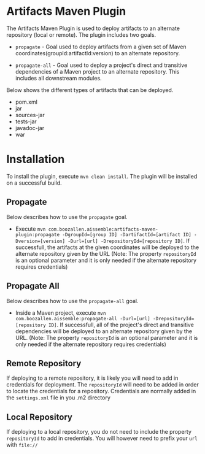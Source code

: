 # Artifacts Maven Plugin

The Artifacts Maven Plugin is used to deploy artifacts to an alternate repository (local or remote). The plugin includes two goals.
* `propagate` - Goal used to deploy artifacts from a given set of Maven coordinates(groupId:artifactId:version) to an alternate repository. 

* `propagate-all` - Goal used to deploy a project's direct and transitive dependencies of a Maven project to an alternate repository. This includes all downstream modules. 

Below shows the different types of artifacts that can be deployed.

* pom.xml
* jar
* sources-jar
* tests-jar
* javadoc-jar
* war

# Installation
To install the plugin, execute `mvn clean install`. The plugin will be installed on a successful build.

## Propagate
Below describes how to use the `propagate` goal. 

* Execute `mvn com.boozallen.aissemble:artifacts-maven-plugin:propagate -DgroupId=[group ID] -DartifactId=[artifact ID] -Dversion=[version] -Durl=[url] -DrepositoryId=[repository ID]`. If successfull, the artifacts at the given coordinates will be deployed to the alternate repository given by the URL (Note: The property `repositoryId` is an optional parameter and it is only needed if the alternate repository requires credentials)

## Propagate All
Below describes how to use the `propagate-all` goal. 

* Inside a Maven project, execute `mvn com.boozallen.aissemble:propagate-all -Durl=[url] -DrepositoryId=[repository ID]`. If successfull, all of the project's direct and transitive dependencies will be deployed to an alternate repository given by the URL. (Note: The property `repositoryId` is an optional parameter and it is only needed if the alternate repository requires credentials)

## Remote Repository

If deploying to a remote repository, it is likely you will need to add in credentials for deployment. The `repositoryId` will need to be added in order to locate the credentials for a repository. Credentials are normally added in the `settings.xml` file in you .m2 directory

## Local Repository

If deploying to a local repository, you do not need to include the property `repositoryId` to add in credentials. You will however need to prefix your `url` with `file://`

